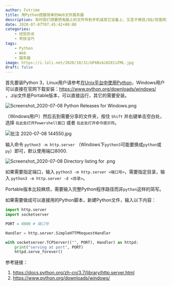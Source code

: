 ```yaml
---
author: Futrime
title: 用Python搭建简单的Web文件服务器
description: 有时我们想要把电脑上的文件传到手机或其它设备上，又苦于微信/QQ/百度网盘等软件文件大小限制或极慢的速度，此时Python Web服务器便十分重要。
date: 2020-07-07T07:45:42+08:00
categories:
    - 经验杂谈
    - 奇技淫巧
tags:
    - Python
    - Web
    - 服务器
image: https://i.loli.net/2020/10/31/UF6BvbiH2ECuTML.jpg
draft: false
---
```


首先要装Python 3，Linux用户请参考[在Unix平台中使用Python](https://docs.python.org/zh-cn/3/using/unix.html)，Windows用户可以直接在官网下载安装：https://www.python.org/downloads/windows/ ，.zip文件是Portable版本，可以直接运行，其它的需要安装。

![Screenshot_2020-07-08 Python Releases for Windows.png][3]

（Windows用户）然后去到需要分享的文件夹，按住 `Shift` 并右键单击空白处，选择 `在此处打开Powershell窗口` 或者 `在此处打开命令提示符`。

![批注 2020-07-08 144550.jpg][4]

输入命令 `python3 -m http.server` （Windows下`python3`可能要换成`python`或`py`）即可，默认使用端口8000.

![Screenshot_2020-07-08 Directory listing for .png][5]

如果需要指定端口，输入  `python3 -m http.server <端口号>`，需要指定目录，输入  `python3 -m http.server -d <目录>`。

Portable版本比较麻烦，需要输入完整Python程序路径而非`python`这样的简写。

如果需要做成可以直接用的Python脚本，新建Python文件，输入以下内容：

```python
import http.server
import socketserver

PORT = 8000 # 端口号

Handler = http.server.SimpleHTTPRequestHandler

with socketserver.TCPServer(("", PORT), Handler) as httpd:
    print("serving at port", PORT)
    httpd.serve_forever()
```

参考链接：
1. https://docs.python.org/zh-cn/3.7/library/http.server.html
1. https://www.python.org/downloads/windows/

  [3]: https://i.loli.net/2020/10/31/1QDT8heP7xC4mqS.png
  [4]: https://i.loli.net/2020/10/31/ahmk4ZXgqyPRr59.jpg
  [5]: https://i.loli.net/2020/10/31/xWmPVpLiNh4v3au.png
